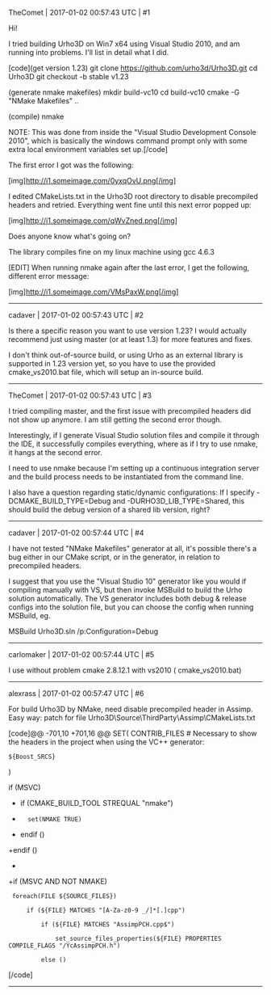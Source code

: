 TheComet | 2017-01-02 00:57:43 UTC | #1

Hi!

I tried building Urho3D on Win7 x64 using Visual Studio 2010, and am running into problems. I'll list in detail what I did.

[code](get version 1.23)
git clone https://github.com/urho3d/Urho3D.git
cd Urho3D
git checkout -b stable v1.23

(generate nmake makefiles)
mkdir build-vc10
cd build-vc10
cmake -G "NMake Makefiles" ..

(compile)
nmake

NOTE: This was done from inside the "Visual Studio Development Console 2010", which is basically the windows command prompt only with some extra local environment variables set up.[/code]

The first error I got was the following:

[img]http://i1.someimage.com/0yxqOvU.png[/img]

I edited CMakeLists.txt in the Urho3D root directory to disable precompiled headers and retried. Everything went fine until this next error popped up:

[img]http://i1.someimage.com/qWvZned.png[/img]

Does anyone know what's going on?

The library compiles fine on my linux machine using gcc 4.6.3

[EDIT] When running nmake again after the last error, I get the following, different error message:

[img]http://i1.someimage.com/VMsPaxW.png[/img]

-------------------------

cadaver | 2017-01-02 00:57:43 UTC | #2

Is there a specific reason you want to use version 1.23? I would actually recommend just using master (or at least 1.3) for more features and fixes.

I don't think out-of-source build, or using Urho as an external library is supported in 1.23 version yet, so you have to use the provided cmake_vs2010.bat file, which will setup an in-source build.

-------------------------

TheComet | 2017-01-02 00:57:43 UTC | #3

I tried compiling master, and the first issue with precompiled headers did not show up anymore. I am still getting the second error though.

Interestingly, if I generate Visual Studio solution files and compile it through the IDE, it successfully compiles everything, where as if I try to use nmake, it hangs at the second error.

I need to use nmake because I'm setting up a continuous integration server and the build process needs to be instantiated from the command line.

I also have a question regarding static/dynamic configurations: If I specify -DCMAKE_BUILD_TYPE=Debug and -DURHO3D_LIB_TYPE=Shared, this should build the debug version of a shared lib version, right?

-------------------------

cadaver | 2017-01-02 00:57:44 UTC | #4

I have not tested "NMake Makefiles" generator at all, it's possible there's a bug either in our CMake script, or in the generator, in relation to precompiled headers.

I suggest that you use the "Visual Studio 10" generator like you would if compiling manually with VS, but then invoke MSBuild to build the Urho solution automatically. The VS generator includes both debug & release configs into the solution file, but you can choose the config when running MSBuild, eg.

MSBuild Urho3D.sln /p:Configuration=Debug

-------------------------

carlomaker | 2017-01-02 00:57:44 UTC | #5

I use without problem  cmake 2.8.12.1 with vs2010 ( cmake_vs2010.bat)

-------------------------

alexrass | 2017-01-02 00:57:47 UTC | #6

For build Urho3D by NMake, need disable precompiled header in Assimp.
Easy way:
patch for file Urho3D\Source\ThirdParty\Assimp\CMakeLists.txt

[code]@@ -701,10 +701,16 @@ SET( CONTRIB_FILES
 	# Necessary to show the headers in the project when using the VC++ generator:

 	${Boost_SRCS}

 )

 

 if (MSVC)

+	if (CMAKE_BUILD_TOOL STREQUAL "nmake")

+		set(NMAKE TRUE)

+	endif ()

+endif ()

+

+if (MSVC AND NOT NMAKE)

     foreach(FILE ${SOURCE_FILES})

         if (${FILE} MATCHES "[A-Za-z0-9 _/]*[.]cpp")

             if (${FILE} MATCHES "AssimpPCH.cpp$")

                 set_source_files_properties(${FILE} PROPERTIES COMPILE_FLAGS "/YcAssimpPCH.h")

             else ()

[/code]

-------------------------

